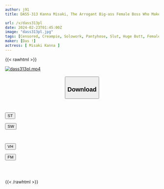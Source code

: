 ```yaml
---
author: j91
title: DASS-313 Kanna Misaki, The Arrogant Big-ass Female Boss Who Makes My Miserable Dick Erect With The Temptation Of Moist, Glossy Black Pantyhose

url: /v/dass313pl
date: 2024-02-23T01:45:00Z
image: "dass313pl.jpg"
tags: [Censored, Creampie, Solowork, Pantyhose, Slut, Huge Butt, Female Boss	]
maker: [Das !]
actress: [ Misaki Kanna ]
---
```



{{< rawhtml >}}

<div class="video" data-videoid="3xz3eQ9k7mcdVr2">
    <a href="javascript:;">
        <img src="/v/dass313pl/dass313pl.jpg" width="WIDTH" height="HEIGHT" alt="dass313pl.mp4" loading="lazy">
    </a>
</div>

<script type="text/javascript" src="https://j91.asia/asset/on-demand-st.js"></script>

<br>
  <link rel="stylesheet" href="https://j91.asia/asset/bs5.css">
  
  <center>
  <button class="btn btn-primary" type="button" data-bs-toggle="collapse" data-bs-target=".multi-collapse" aria-expanded="false" aria-controls="multiCollapseExample1 multiCollapseExample2"><h2>Download</h2></button></center>
</p>
<div class="row">
  <div class="col">
    <div class="collapse multi-collapse" id="multiCollapseExample1">
      <div class="card card-body">
	      	      <br>
<div class="buttons">  
<p><a href="https://streamtape.to/v/3xz3eQ9k7mcdVr2" target="_blank"><button class="btn-hover color-3"><i class="fa fa-download"></i> ST</button></a></p>
<p><a href="https://cdnwish.com/ssm4owu72pf0" target="_blank"><button class="btn-hover color-2"><i class="fa fa-download"></i> SW</button></a></p></div>
    </div>
  </div>
</div>
  <div class="col">
    <div class="collapse multi-collapse" id="multiCollapseExample2">
      <div class="card card-body">
	      <br>
<div class="buttons">
<p><a href="https://vidhidepro.com/f/oxn0edbwd33u"><button class="btn-hover color-9"><i class="fa fa-download"></i> VH</button></a></p>
<p><a href="https://filemoon.sx/d/hpxpcxchte3v"><button class="btn-hover color-8"><i class="fa fa-download"></i> FM</button></a></p></div>
<br><br>
      </div>
    </div>
  </div>
</div>

{{< /rawhtml >}}